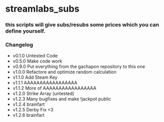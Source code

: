 # streamlabs_subs

### this scripts will give subs/resubs some prices which you can define yourself.

### Changelog

* v0.1.0 Untested Code
* v0.5.0 Make code work
* v0.9.0 Put everything from the gachapon repository to this one
* v1.0.0 Refactore and optimize random calculation
* v1.1.0 Add Steam Key
* v1.1.1 AAAAAAAAAAAAAAAAA
* v1.1.2 More of AAAAAAAAAAAAAAAAA
* v1.2.0 Strike Array (untested)
* v1.2.3 Many bugfixes and make !jackpot public
* v1.2.4 brainfart
* v1.2.5 Derby Fix <3
* v1.2.6 brainfart